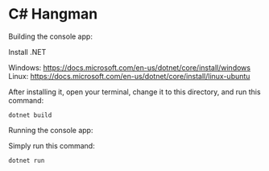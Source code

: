 # C# Hangman

Building the console app:

Install .NET

Windows: https://docs.microsoft.com/en-us/dotnet/core/install/windows <br>
Linux: https://docs.microsoft.com/en-us/dotnet/core/install/linux-ubuntu

After installing it, open your terminal, change it to this directory, and run this command:
```
dotnet build
```

Running the console app:

Simply run this command:

```
dotnet run
```